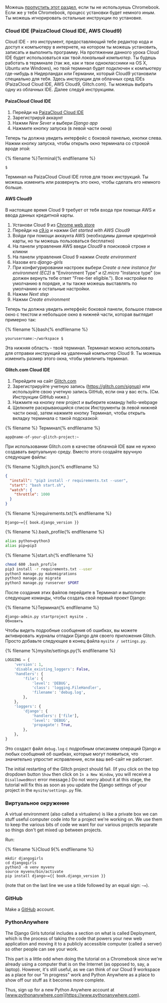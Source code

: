 Можешь [пропустить этот раздел](http://tutorial.djangogirls.org/en/installation/#install-python), если ты не используешь Chromebook. Если же у тебя Chromebook, процесс установки будет немного иным. Ты можешь игнорировать остальные инструкции по установке.

### Cloud IDE (PaizaCloud Cloud IDE, AWS Cloud9)

Cloud IDE - это инструмент, предоставляющий тебе редактор кода и доступ к компьютеру в интернете, на котором ты можешь установить, записать и выполнить программу. На протяжении данного урока Cloud IDE будет использоваться как твой *локальный компьютер*. Ты будешь работать в терминале (так же, как и твои одноклассники на OS X, Ubuntu или Windows), но твой терминал будет подключен к компьютеру где-нибудь в Нидерландах или Германии, который Cloud9 установили специально для тебя. Здесь инструкции для облачных сред IDEs (PaizaCloud Cloud IDE, AWS Cloud9, Glitch.com). Ты можешь выбрать одну из облачных IDE. Далее следуй инструкциям.

#### PaizaCloud Cloud IDE

1. Перейди на [PaizaCloud Cloud IDE](https://paiza.cloud/)
2. Зарегистрируй аккаунт
3. Нажми *New Sever* и выбери *Django app*
4. Нажмите кнопку запуска (в левой части окна)

Теперь ты должна увидеть интерфейс с боковой панелью, кнопки слева. Нажми кнопку запуска, чтобы открыть окно терминала со строкой вроде этой:

{% filename %}Terminal{% endfilename %}

    $
    

Терминал на PaizaCloud Cloud IDE готов для твоих инструкций. Ты можешь изменить или развернуть это окно, чтобы сделать его немного больше.

#### AWS Cloud9

В настоящее время Cloud 9 требует от тебя входа при помощи AWS и ввода данных кредитной карты.

1. Установи Cloud 9 из [Chrome web store](https://chrome.google.com/webstore/detail/cloud9/nbdmccoknlfggadpfkmcpnamfnbkmkcp)
2. Перейди на [c9.io](https://c9.io) и нажми *Get started with AWS Cloud9*
3. Войди при помощи аккаунта AWS (необходимы данные кредитной карты, но ты можешь пользоваться бесплатно)
4. На панели управления AWS введи *Cloud9* в поисковой строке и кликни
5. На панели управления Cloud 9 нажми *Create environment*
6. Назови его *django-girls*
7. При конфигурировании настроек выбери *Create a new instance for environment (EC2)* в "Environment Type" и *t2.micro* "Instance type" (он должен вернуть тебе ответ "Free-tier eligible."). Все настройки по умолчанию в порядке, и ты также можешь выставлять по умолчанию и остальные настройки.
8. Нажми *Next step*
9. Нажми *Create environment*

Теперь ты должна увидеть интерфейс боковой панели, большое главное окно с текстом и небольшое окно в нижней части, которая выглядит примерно так:

{% filename %}bash{% endfilename %}

    yourusername:~/workspace $
    

Эта нижняя область - твой терминал. Терминал можно использовать для отправки инструкций на удаленный компьютер Cloud 9. Ты можешь изменить размер этого окна, чтобы увеличить терминал.

#### Glitch.com Cloud IDE

1. Перейдите на сайт [Glitch.com](https://glitch.com/)
2. Зарегистрируйте учетную запись (https://glitch.com/signup) или используйте свою учетную запись GitHub, если она у вас есть. (См. Инструкции GitHub ниже.)
3. Нажмите на кнопку new project и выберите команду hello-webpage
4. Щелкните раскрывающийся список Инструменты (в левой нижней части окна), затем нажмите кнопку Терминал, чтобы открыть вкладку терминала с такой подсказкой:

{% filename %} Терминал{% endfilename %}

    app@name-of-your-glitch-project:~
    

При использовании Glitch.com в качестве облачной IDE вам не нужно создавать виртуальную среду. Вместо этого создайте вручную следующие файлы:

{% filename %}glitch.json{% endfilename %}

```json
{
  "install": "pip3 install -r requirements.txt --user",
  "start": "bash start.sh",
  "watch": {
    "throttle": 1000
  }
}
```

{% filename %}requirements.txt{% endfilename %}

    Django~={{ book.django_version }}
    

{% filename %}.bash_profile{% endfilename %}

```bash
alias python=python3
alias pip=pip3
```

{% filename %}start.sh{% endfilename %}

```bash
chmod 600 .bash_profile
pip3 install -r requirements.txt --user
python3 manage.py makemigrations
python3 manage.py migrate
python3 manage.py runserver $PORT
```

После создания этих файлов перейдите в Терминал и выполните следующие команды, чтобы создать свой первый проект Django:

{% filename %}Терминал{% endfilename %}

    django-admin.py startproject mysite .
    Обновить
    

Чтобы видеть подробные сообщения об ошибках, вы можете активировать журналы отладки Django для своего приложения Glitch. Просто добавьте следующее в конец файла ` mysite / settings.py `.

{% filename %}mysite/settings.py{% endfilename %}

```python
LOGGING = {
    'version': 1,
    'disable_existing_loggers': False,
    'handlers': {
        'file': {
            'level': 'DEBUG',
            'class': 'logging.FileHandler',
            'filename': 'debug.log',
        },
    },
    'loggers': {
        'django': {
            'handlers': ['file'],
            'level': 'DEBUG',
            'propagate': True,
        },
    },
}
```

Это создаст файл ` debug.log ` с подробным описанием операций Django и любых сообщений об ошибках, которые могут появиться, что значительно упростит исправление, если ваш веб-сайт не работает.

The initial restarting of the Glitch project should fail. (If you click on the top dropdown button `Show` then click on `In a New Window`, you will receive a `DisallowedHost` error message.) Do not worry about it at this stage, the tutorial will fix this as soon as you update the Django settings of your project in the `mysite/settings.py` file.

### Виртуальное окружение

A virtual environment (also called a virtualenv) is like a private box we can stuff useful computer code into for a project we're working on. We use them to keep the various bits of code we want for our various projects separate so things don't get mixed up between projects.

Run:

{% filename %}Cloud 9{% endfilename %}

    mkdir djangogirls
    cd djangogirls
    python3 -m venv myvenv
    source myvenv/bin/activate
    pip install django~={{ book.django_version }}
    

(note that on the last line we use a tilde followed by an equal sign: `~=`).

### GitHub

Make a [GitHub](https://github.com) account.

### PythonAnywhere

The Django Girls tutorial includes a section on what is called Deployment, which is the process of taking the code that powers your new web application and moving it to a publicly accessible computer (called a server) so other people can see your work.

This part is a little odd when doing the tutorial on a Chromebook since we're already using a computer that is on the Internet (as opposed to, say, a laptop). However, it's still useful, as we can think of our Cloud 9 workspace as a place for our "in progress" work and Python Anywhere as a place to show off our stuff as it becomes more complete.

Thus, sign up for a new Python Anywhere account at [www.pythonanywhere.com](https://www.pythonanywhere.com).